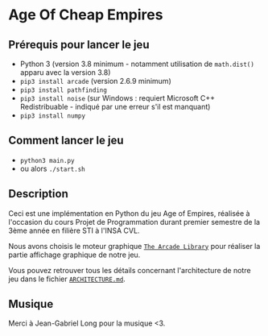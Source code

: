 # Age Of Cheap Empires

## Prérequis pour lancer le jeu

- Python 3 (version 3.8 minimum - notamment utilisation de ```math.dist()``` apparu avec la version 3.8)  
- ```pip3 install arcade``` (version 2.6.9 minimum)  
- ```pip3 install pathfinding```  
- ```pip3 install noise``` (sur Windows : requiert Microsoft C++ Redistribuable - indiqué par une erreur s'il est manquant)  
- ```pip3 install numpy```  

## Comment lancer le jeu

- ```python3 main.py ```  
- ou alors ```./start.sh```

## Description

Ceci est une implémentation en Python du jeu Age of Empires, réalisée à l'occasion du cours Projet de Programmation durant premier semestre de la 3ème année en filière STI à l'INSA CVL.

Nous avons choisis le moteur graphique [`The Arcade Library`](https://api.arcade.academy/en/latest/index.html) pour réaliser la partie affichage graphique de notre jeu.

Vous pouvez retrouver tous les détails concernant l'architecture de notre jeu dans le fichier [`ARCHITECTURE.md`](./ARCHITECTURE.md).

## Musique

Merci à Jean-Gabriel Long pour la musique <3.  
